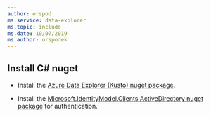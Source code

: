 ```yaml
---
author: orspod
ms.service: data-explorer
ms.topic: include
ms.date: 10/07/2019
ms.author: orspodek
---
```


## Install C# nuget

* Install the [Azure Data Explorer (Kusto) nuget package](https://www.nuget.org/packages/Microsoft.Azure.Management.Kusto/).

* Install the [Microsoft.IdentityModel.Clients.ActiveDirectory nuget package](https://www.nuget.org/packages/Microsoft.IdentityModel.Clients.ActiveDirectory/) for authentication.